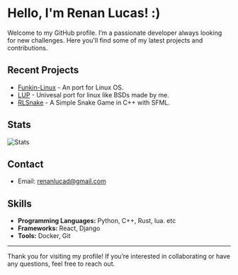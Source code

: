 # Hello, I'm Renan Lucas! :)

Welcome to my GitHub profile. I’m a passionate developer always looking for new challenges. Here you'll find some of my latest projects and contributions.

## Recent Projects

- [Funkin-Linux](https://github.com/Renan2010/Funkin-Linux) - An port for Linux OS.
- [LUP](https://github.com/Renan2010/LUP) - Univesal port for linux like BSDs made by me.
- [RLSnake](https://github.com/Renan2010/RLSnake) - A Simple Snake Game in C++ with SFML.

## Stats

![Stats](https://github-readme-stats.vercel.app/api?username=Renan2010&show_icons=true&hide_title=true&count_private=true)

## Contact
- Email: [renanlucad@gmail.com](mailto:renanlucas@example.com)
## Skills

- **Programming Languages:** Python, C++, Rust, lua. etc
- **Frameworks:** React, Django
- **Tools:** Docker, Git

---

Thank you for visiting my profile! If you’re interested in collaborating or have any questions, feel free to reach out.
